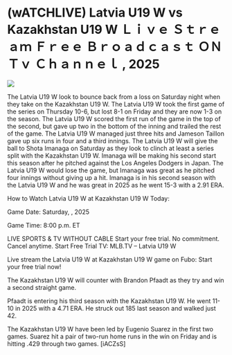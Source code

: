 # (wATCHLIVE) Latvia U19 W vs Kazakhstan U19 W Ｌｉｖｅ Ｓｔｒｅａｍ Ｆｒｅｅ Ｂｒｏａｄｃａｓｔ ＯＮ Ｔｖ Ｃｈａｎｎｅｌ , 2025  
  
  
[![](https://i.imgur.com/qSNzIqt.png)](https://movie.rssnews.media/SGOyrvEa.php)  
  
The Latvia U19 W look to bounce back from a loss on Saturday night when they take on the Kazakhstan U19 W. The Latvia U19 W took the first game of the series on Thursday 10-6, but lost 8-1 on Friday and they are now 1-3 on the season. The Latvia U19 W scored the first run of the game in the top of the second, but gave up two in the bottom of the inning and trailed the rest of the game. The Latvia U19 W managed just three hits and Jameson Taillon gave up six runs in four and a third innings. The Latvia U19 W will give the ball to Shota Imanaga on Saturday as they look to clinch at least a series split with the Kazakhstan U19 W. Imanaga will be making his second start this season after he pitched against the Los Angeles Dodgers in Japan. The Latvia U19 W would lose the game, but Imanaga was great as he pitched four innings without giving up a hit. Imanaga is in his second season with the Latvia U19 W and he was great in 2025 as he went 15-3 with a 2.91 ERA.

How to Watch Latvia U19 W at Kazakhstan U19 W Today:

Game Date: Saturday, , 2025

Game Time: 8:00 p.m. ET

LIVE SPORTS & TV WITHOUT CABLE
Start your free trial. No commitment. Cancel anytime.
Start Free Trial
TV: MLB.TV – Latvia U19 W

Live stream the Latvia U19 W at Kazakhstan U19 W game on Fubo: Start your free trial now!

The Kazakhstan U19 W will counter with Brandon Pfaadt as they try and win a second straight game.

Pfaadt is entering his third season with the Kazakhstan U19 W. He went 11-10 in 2025 with a 4.71 ERA. He struck out 185 last season and walked just 42.

The Kazakhstan U19 W have been led by Eugenio Suarez in the first two games. Suarez hit a pair of two-run home runs in the win on Friday and is hitting .429 through two games. [iACZsS]